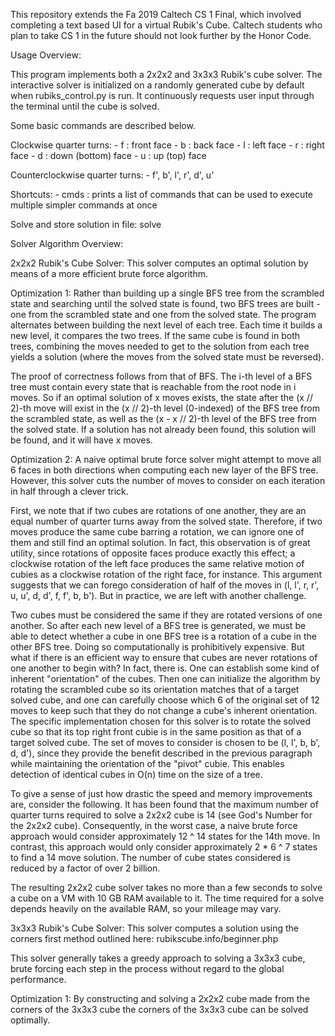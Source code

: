 This repository extends the Fa 2019 Caltech CS 1 Final, which involved
completing a text based UI for a virtual Rubik's Cube. Caltech students 
who plan to take CS 1 in the future should not look further by the Honor 
Code.

Usage Overview:

This program implements both a 2x2x2 and 3x3x3 Rubik's cube solver.
The interactive solver is initialized on a randomly generated cube by
default when rubiks_control.py is run. It continuously requests user
input through the terminal until the cube is solved.

Some basic commands are described below.

Clockwise quarter turns:
    - f : front face
    - b : back face
    - l : left face
    - r : right face
    - d : down (bottom) face
    - u : up (top) face

Counterclockwise quarter turns:
    - f', b', l', r', d', u'

Shortcuts:
    - cmds : prints a list of commands that can be used to execute multiple
             simpler commands at once

Solve and store solution in file: solve <filename>


Solver Algorithm Overview:

2x2x2 Rubik's Cube Solver: This solver computes an optimal solution by means
of a more efficient brute force algorithm.

Optimization 1:
Rather than building up a single BFS tree from the scrambled state and searching
until the solved state is found, two BFS trees are built - one from the scrambled
state and one from the solved state. The program alternates between building the
next level of each tree. Each time it builds a new level, it compares the two trees.
If the same cube is found in both trees, combining the moves needed to get to the
solution from each tree yields a solution (where the moves from the solved state
must be reversed).

The proof of correctness follows from that of BFS. The i-th level of a BFS tree
must contain every state that is reachable from the root node in i moves. So
if an optimal solution of x moves exists, the state after the (x // 2)-th move
will exist in the (x // 2)-th level (0-indexed) of the BFS tree from the scrambled state,
as well as the (x - x // 2)-th level of the BFS tree from the solved state. If
a solution has not already been found, this solution will be found, and it will have
x moves.

Optimization 2:
A naive optimal brute force solver might attempt to move all 6 faces in both
directions when computing each new layer of the BFS tree. However, this solver
cuts the number of moves to consider on each iteration in half through a clever
trick.

First, we note that if two cubes are rotations of one another, they are an equal
number of quarter turns away from the solved state. Therefore, if two moves produce
the same cube barring a rotation, we can ignore one of them and still find an optimal
solution. In fact, this observation is of great utility, since rotations of opposite
faces produce exactly this effect; a clockwise rotation of the left face produces the
same relative motion of cubies as a clockwise rotation of the right face, for
instance. This argument suggests that we can forego consideration of half of the
moves in (l, l', r, r', u, u', d, d', f, f', b, b'). But in practice, we are left with
another challenge.

Two cubes must be considered the same if they are rotated versions of one another.
So after each new level of a BFS tree is generated, we must be able to detect whether
a cube in one BFS tree is a rotation of a cube in the other BFS tree. Doing so
computationally is prohibitively expensive. But what if there is an efficient way to
ensure that cubes are never rotations of one another to begin with? In fact, there is.
One can establish some kind of inherent "orientation" of the cubes. Then one can initialize
the algorithm by rotating the scrambled cube so its orientation matches that of a target
solved cube, and one can carefully choose which 6 of the original set of 12 moves to keep
such that they do not change a cube's inherent orientation. The specific implementation
chosen for this solver is to rotate the solved cube so that its top right front cubie is
in the same position as that of a target solved cube. The set of moves to consider is
chosen to be (l, l', b, b', d, d'), since they provide the benefit described in the
previous paragraph while maintaining the orientation of the "pivot" cubie. This enables 
detection of identical cubes in O(n) time on the size of a tree.

To give a sense of just how drastic the speed and memory improvements are,
consider the following. It has been found that the maximum number of quarter
turns required to solve a 2x2x2 cube is 14 (see God's Number for the 2x2x2 cube).
Consequently, in the worst case, a naive brute force approach would consider
approximately 12 ^ 14 states for the 14th move. In contrast, this approach would
only consider approximately 2 * 6 ^ 7 states to find a 14 move solution.
The number of cube states considered is reduced by a factor of over 2 billion.

The resulting 2x2x2 cube solver takes no more than a few seconds to solve a cube
on a VM with 10 GB RAM available to it. The time required for a solve depends
heavily on the available RAM, so your mileage may vary.

3x3x3 Rubik's Cube Solver: This solver computes a solution using the corners first
method outlined here: rubikscube.info/beginner.php

This solver generally takes a greedy approach to solving a 3x3x3 cube, brute forcing
each step in the process without regard to the global performance.

Optimization 1:
By constructing and solving a 2x2x2 cube made from the corners of the 3x3x3 cube
the corners of the 3x3x3 cube can be solved optimally.
